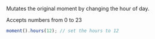 Mutates the original moment by changing the hour of day.

Accepts numbers from 0 to 23

```javascript
moment().hours(12); // set the hours to 12
```
